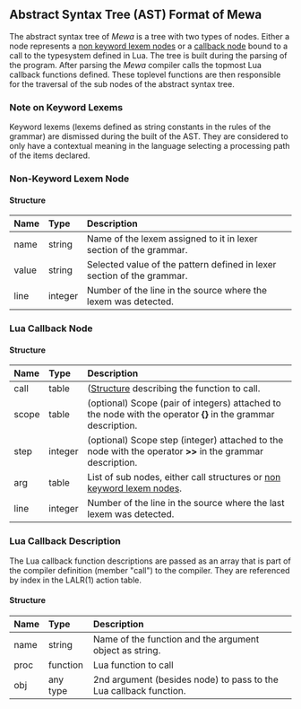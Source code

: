 ## Abstract Syntax Tree (AST) Format of Mewa

The abstract syntax tree of _Mewa_ is a tree with two types of nodes. Either a node represents a [non keyword lexem nodes](#lexem_node) or a [callback node](#callback_node) bound to a call to the typesystem defined in Lua. The tree is built during the parsing of the program. After parsing the _Mewa_ compiler calls the topmost Lua callback functions defined. These toplevel functions are then responsible for the traversal of the sub nodes of the abstract syntax tree. 

### Note on Keyword Lexems
Keyword lexems (lexems defined as string constants in the rules of the grammar) are dismissed during the built of the AST. They are considered to only have a contextual meaning in the language selecting a processing path of the items declared.


<a name="lexem_node"/>

### Non-Keyword Lexem Node

#### Structure
| Name    | Type     | Description                                                             |
| :------ | :------- | :---------------------------------------------------------------------- |
| name    | string   | Name of the lexem assigned to it in lexer section of the grammar.       |
| value   | string   | Selected value of the pattern defined in lexer section of the grammar.  |
| line    | integer  | Number of the line in the source where the lexem was detected.          |


<a name="callback_node"/>

### Lua Callback Node

#### Structure
| Name    | Type     | Description                                                                                                    |
| :------ | :------- | :------------------------------------------------------------------------------------------------------------- |
| call    | table    | ([Structure](#callback_description) describing the function to call.                                           |
| scope   | table    | (optional) Scope (pair of integers) attached to the node with the operator **{}** in the grammar description.  |
| step    | integer  | (optional) Scope step (integer) attached to the node with the operator **>>** in the grammar description.      |
| arg     | table    | List of sub nodes, either call structures or [non keyword lexem nodes](#lexem_node).                           |
| line    | integer  | Number of the line in the source where the last lexem was detected.                                            |


<a name="callback_description"/>

### Lua Callback Description
The Lua callback function descriptions are passed as an array that is part of the compiler definition (member "call") to the compiler.
They are referenced by index in the LALR(1) action table.

#### Structure

| Name    | Type     | Description                                                      |
| :------ | :------- | :--------------------------------------------------------------- |
| name    | string   | Name of the function and the argument object as string.          |
| proc    | function | Lua function to call                                             |
| obj     | any type | 2nd argument (besides node) to pass to the Lua callback function.|


